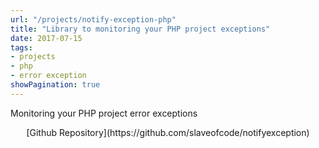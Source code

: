 ```yaml
---
url: "/projects/notify-exception-php"
title: "Library to monitoring your PHP project exceptions"
date: 2017-07-15
tags:
- projects
- php
- error exception
showPagination: true
---
```

Monitoring your PHP project error exceptions
<!--more-->

<center>[Github Repository](https://github.com/slaveofcode/notifyexception)</center>

